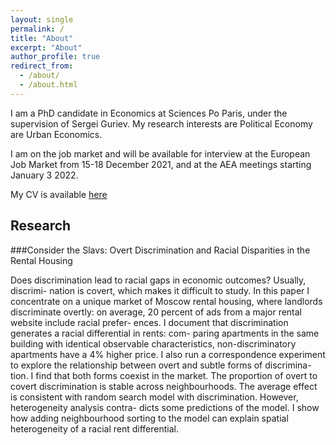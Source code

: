 ```yaml
---
layout: single
permalink: /
title: "About"
excerpt: "About"
author_profile: true
redirect_from:
  - /about/
  - /about.html
---
```


I am a PhD candidate in Economics at Sciences Po Paris, under the supervision of Sergei Guriev. My research interests are Political Economy are Urban Economics.

I am on the job market and will be available for interview at the European Job Market from 15-18 December 2021, and at the AEA meetings starting January 3 2022.

My CV is available [here](http://disqus.com)

## Research 

###Consider the Slavs: Overt Discrimination and Racial Disparities in the Rental Housing

Does discrimination lead to racial gaps in economic outcomes? Usually, discrimi- nation is covert, which makes it difficult to study. In this paper I concentrate on a unique market of Moscow rental housing, where landlords discriminate overtly: on average, 20 percent of ads from a major rental website include racial prefer- ences. I document that discrimination generates a racial differential in rents: com- paring apartments in the same building with identical observable characteristics, non-discriminatory apartments have a 4% higher price. I also run a correspondence experiment to explore the relationship between overt and subtle forms of discrimina- tion. I find that both forms coexist in the market. The proportion of overt to covert discrimination is stable across neighbourhoods. The average effect is consistent with random search model with discrimination. However, heterogeneity analysis contra- dicts some predictions of the model. I show how adding neighbourhood sorting to the model can explain spatial heterogeneity of a racial rent differential.




